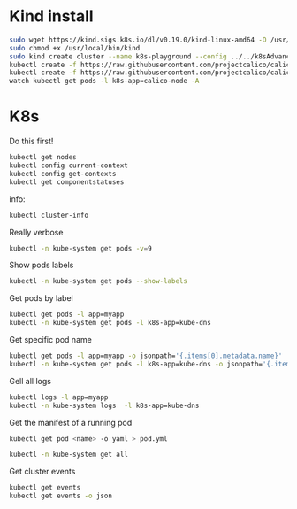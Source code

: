 # Kind install

```sh
sudo wget https://kind.sigs.k8s.io/dl/v0.19.0/kind-linux-amd64 -O /usr/local/bin/kind
sudo chmod +x /usr/local/bin/kind
sudo kind create cluster --name k8s-playground --config ../../k8sAdvancedTopics/02_kind_cluster/kind-config.yml
kubectl create -f https://raw.githubusercontent.com/projectcalico/calico/v3.27.3/manifests/tigera-operator.yaml
kubectl create -f https://raw.githubusercontent.com/projectcalico/calico/v3.27.3/manifests/custom-resources.yaml
watch kubectl get pods -l k8s-app=calico-node -A
```

# K8s


Do this first!

```sh
kubectl get nodes
kubectl config current-context
kubectl config get-contexts
kubectl get componentstatuses
```

info:
```sh
kubectl cluster-info
```

Really verbose

```sh
kubectl -n kube-system get pods -v=9
```

Show pods labels
```sh
kubectl -n kube-system get pods --show-labels
```

Get pods by label

```sh
kubectl get pods -l app=myapp
kubectl -n kube-system get pods -l k8s-app=kube-dns
```

Get specific pod name

```sh
kubectl get pods -l app=myapp -o jsonpath='{.items[0].metadata.name}'
kubectl -n kube-system get pods -l k8s-app=kube-dns -o jsonpath='{.items[0].metadata.name}'
```

Gell all logs

```sh
kubectl logs -l app=myapp
kubectl -n kube-system logs  -l k8s-app=kube-dns
```

Get the manifest of a running pod
```sh
kubectl get pod <name> -o yaml > pod.yml

```

```sh
kubectl -n kube-system get all
```

Get cluster events

```sh
kubectl get events
kubectl get events -o json
```